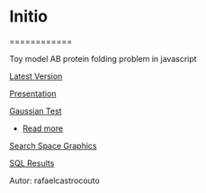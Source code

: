 # Initio
============

Toy model AB protein folding problem in javascript

[Latest Version](http://rafaelcastrocouto.github.com/initio "Current")

[Presentation](http://rafaelcastrocouto.github.io/initio/intro%20press/ "Presentation")

[Gaussian Test](http://rafaelcastrocouto.github.io/initio/gauss_test/gauss.html "Gaussian Test")

  - [Read more](http://blog.yjl.im/2010/09/simulating-normal-random-variable-using.html "Read more")

[Search Space Graphics](http://rafaelcastrocouto.github.io/initio/2d%20search%20space/ "Search Space Graphics")

[SQL Results](http://codepen.io/rafaelcastrocouto/full/zpwBc "SQL Results")

Autor: rafaelcastrocouto